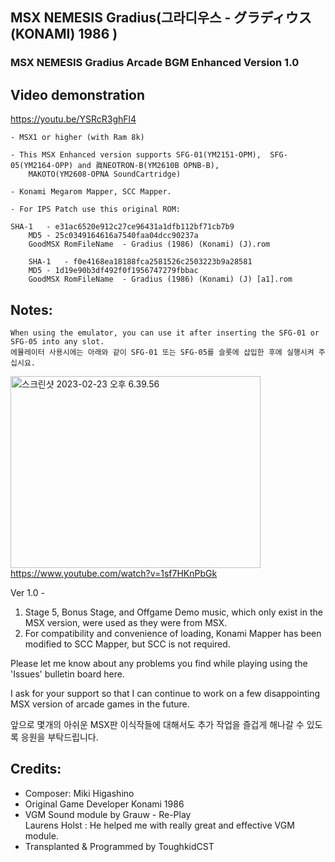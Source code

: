 ## MSX NEMESIS Gradius(그라디우스 - グラディウス (KONAMI) 1986  )
### MSX NEMESIS Gradius Arcade BGM Enhanced Version 1.0


## Video demonstration
https://youtu.be/YSRcR3ghFl4

	- MSX1 or higher (with Ram 8k) 
 
	- This MSX Enhanced version supports SFG-01(YM2151-OPM),  SFG-05(YM2164-OPP) and 眞NEOTRON-B(YM2610B OPNB-B), 
		MAKOTO(YM2608-OPNA SoundCartridge)
 
	- Konami Megarom Mapper, SCC Mapper. 
	
	- For IPS Patch use this original ROM:

    SHA-1 	- e31ac6520e912c27ce96431a1dfb112bf71cb7b9
		MD5	- 25c0349164616a7540faa04dcc90237a 
		GoodMSX RomFileName  - Gradius (1986) (Konami) (J).rom

		SHA-1 	- f0e4168ea18188fca2581526c2503223b9a28581
		MD5	- 1d19e90b3df492f0f1956747279fbbac 
		GoodMSX RomFileName  - Gradius (1986) (Konami) (J) [a1].rom
		

## Notes:

	When using the emulator, you can use it after inserting the SFG-01 or SFG-05 into any slot.
	에뮬레이터 사용시에는 아래와 같이 SFG-01 또는 SFG-05를 슬롯에 삽입한 후에 실행시켜 주십시요. 

<a data-flickr-embed="true" href="https://www.flickr.com/gp/toughkidcst/id5rrs00V9" title="스크린샷 2023-02-23 오후 6.39.56"><img src="https://live.staticflickr.com/65535/52706214044_d8e15f1dc0_w.jpg" width="400" height="307" alt="스크린샷 2023-02-23 오후 6.39.56"></a>
https://www.youtube.com/watch?v=1sf7HKnPbGk

Ver 1.0 - 

1. Stage 5, Bonus Stage, and Offgame Demo music, which only exist in the MSX version, were used as they were from MSX.
2. For compatibility and convenience of loading, Konami Mapper has been modified to SCC Mapper, but SCC is not required.

Please let me know about any problems you find while playing using the 'Issues' bulletin board here.
    	
I ask for your support so that 
            I can continue to work on a few disappointing MSX version of arcade games in the future.

앞으로 몇개의 아쉬운 MSX판 이식작들에 대해서도 추가 작업을 즐겁게 해나갈 수 있도록 응원을 부탁드립니다. 


## Credits:

- Composer: 	Miki Higashino
- Original Game Developer Konami 1986
- VGM Sound module by Grauw - Re-Play                           
  Laurens Holst : He helped me with really great and effective VGM module.
- Transplanted & Programmed by ToughkidCST 
